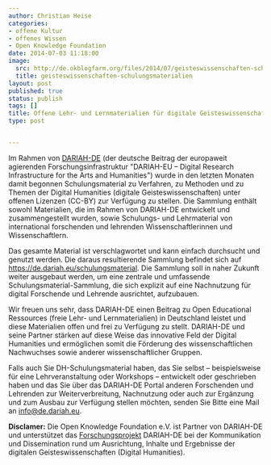 ```yaml
---
author: Christian Heise
categories:
- offene Kultur
- offenes Wissen
- Open Knowledge Foundation
date: 2014-07-03 11:18:00
image:
  src: http://de.okblogfarm.org/files/2014/07/geisteswissenschaften-schulungsmaterialien.png
  title: geisteswissenschaften-schulungsmaterialien
layout: post
published: true
status: publish
tags: []
title: Offene Lehr- und Lernmaterialien für digitale Geisteswissenschaften
type: post


---
```


Im Rahmen von [DARIAH-DE](http://de.dariah.eu) (der deutsche Beitrag der europaweit agierenden Forschungsinfrastruktur "DARIAH-EU – Digital Research Infrastructure for the Arts and Humanities") wurde in den letzten Monaten damit begonnen Schulungsmaterial zu Verfahren, zu Methoden und zu Themen der Digital Humanities (digitale Geisteswissenschaften) unter offenen Lizenzen (CC-BY) zur Verfügung zu stellen. Die Sammlung enthält sowohl Materialien, die im Rahmen von DARIAH-DE entwickelt und zusammengestellt wurden, sowie Schulungs- und Lehrmaterial von international forschenden und lehrenden Wissenschaftlerinnen und Wissenschaftlern. 

Das gesamte Material ist verschlagwortet und kann einfach durchsucht und genutzt werden. Die daraus resultierende Sammlung befindet sich auf <https://de.dariah.eu/schulungsmaterial>. Die Sammlung soll in naher Zukunft weiter ausgebaut werden, um eine zentrale und umfassende Schulungsmaterial-Sammlung, die sich explizit auf eine Nachnutzung für digital Forschende und Lehrende ausrichtet, aufzubauen. 

Wir freuen uns sehr, dass DARIAH-DE einen Beitrag zu Open Educational Ressources (freie Lehr- und Lernmaterialien) in Deutschland leistet und diese Materialien offen und frei zu Verfügung zu stellt. DARIAH-DE und seine Partner stärken auf diese Weise das innovative Feld der Digital Humanities und ermöglichen somit die Förderung des wissenschaftlichen Nachwuchses sowie anderer wissenschaftlicher Gruppen. 

Falls auch Sie DH-Schulungsmaterial haben, das Sie selbst – beispielsweise für eine Lehrveranstaltung oder Workshops – entwickelt oder geschrieben haben und das Sie über das DARIAH-DE Portal anderen Forschenden und Lehrenden zur Weiterverbreitung, Nachnutzung oder auch zur Ergänzung und zum Ausbau zur Verfügung stellen möchten, senden Sie Bitte eine Mail an info@de.dariah.eu.

**Disclamer:** Die Open Knowledge Foundation e.V. ist Partner von DARIAH-DE und unterstützet das [Forschungsprojekt](http://okfn.de/projects) DARIAH-DE bei der Kommunikation und Dissemination rund um Ausrichtung, Inhalte und Ergebnisse der digitalen Geisteswissenschaften (Digital Humanities).
